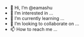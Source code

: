 - 👋 Hi, I’m @eamashu
- 👀 I’m interested in ...
- 🌱 I’m currently learning ...
- 💞️ I’m looking to collaborate on ...
- 📫 How to reach me ...

<!---
eamashu/eamashu is a ✨ special ✨ repository because its `README.md` (this file) appears on your GitHub profile.
You can click the Preview link to take a look at your changes.
--->
